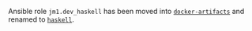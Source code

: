 Ansible role `jm1.dev_haskell` has been moved into [`docker-artifacts`](https://github.com/JM1/docker-artifacts)
and renamed to [`haskell`](https://github.com/JM1/docker-artifacts/tree/dist-amd64/.config/roles/haskell).
